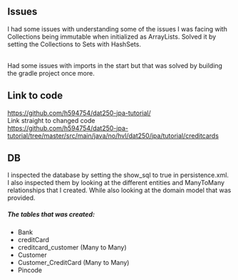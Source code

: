 ## Issues
I had some issues with understanding some of the issues I was facing with Collections being immutable when initialized as ArrayLists.
Solved it by setting the Collections to Sets with HashSets. 

<br>
Had some issues with imports in the start but that was solved by building the gradle project once more. 


## Link to code
https://github.com/h594754/dat250-jpa-tutorial/
<br>
Link straight to changed code
<br>
https://github.com/h594754/dat250-jpa-tutorial/tree/master/src/main/java/no/hvl/dat250/jpa/tutorial/creditcards


## DB
I inspected the database by setting the show_sql to true in persistence.xml. 
<br>
I also inspected them by looking at the different entities and ManyToMany relationships that I created. While also looking at the domain model that was provided.  

##### The tables that was created: 
- Bank 
- creditCard
- creditcard_customer (Many to Many)
- Customer
- Customer_CreditCard (Many to Many)
- Pincode
